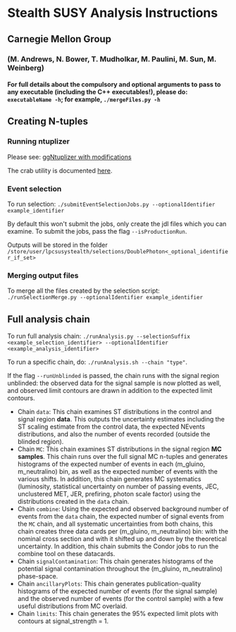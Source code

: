 # Stealth SUSY Analysis Instructions
## Carnegie Mellon Group
### (M. Andrews, N. Bower, T. Mudholkar, M. Paulini, M. Sun, M. Weinberg)

#### For full details about the compulsory and optional arguments to pass to any executable (including the C++ executables!), please do: `executableName -h`; for example, `./mergeFiles.py -h`

## Creating N-tuples
### Running ntuplizer
Please see: [ggNtuplizer with modifications](https://github.com/tanmaymudholkar/ggAnalysis/tree/94X)

The crab utility is documented [here](https://twiki.cern.ch/twiki/bin/view/CMSPublic/SWGuideCrab).

### Event selection
To run selection: `./submitEventSelectionJobs.py --optionalIdentifier example_identifier`

By default this won't submit the jobs, only create the jdl files which you can examine. To submit the jobs, pass the flag `--isProductionRun`.

Outputs will be stored in the folder `/store/user/lpcsusystealth/selections/DoublePhoton<_optional_identifier_if_set>`

### Merging output files
To merge all the files created by the selection script: `./runSelectionMerge.py --optionalIdentifier example_identifier`

## Full analysis chain
To run full analysis chain: `./runAnalysis.py --selectionSuffix <example_selection_identifier> --optionalIdentifier <example_analysis_identifier>`

To run a specific chain, do: `./runAnalysis.sh --chain "type"`.

If the flag `--runUnblinded` is passed, the chain runs with the signal region unblinded: the observed data for the signal sample is now plotted as well, and observed limit contours are drawn in addition to the expected limit contours.

* Chain `data`: This chain examines ST distributions in the control and signal region **data**. This outputs the uncertainty estimates including the ST scaling estimate from the control data, the expected NEvents distributions, and also the number of events recorded (outside the blinded region).
* Chain `MC`: This chain examines ST distributions in the signal region **MC samples**. This chain runs over the full signal MC n-tuples and generates histograms of the expected number of events in each (m_gluino, m_neutralino) bin, as well as the expected number of events with the various shifts. In addition, this chain generates MC systematics (luminosity, statistical uncertainty on number of passing events, JEC, unclustered MET, JER, prefiring, photon scale factor) using the distributions created in the `data` chain.
* Chain `combine`: Using the expected and observed background number of events from the `data` chain, the expected number of signal events from the `MC` chain, and all systematic uncertainties from both chains, this chain creates three data cards per (m_gluino, m_neutralino) bin: with the nominal cross section and with it shifted up and down by the theoretical uncertainty. In addition, this chain submits the Condor jobs to run the combine tool on these datacards.
* Chain `signalContamination`: This chain generates histograms of the potential signal contamination throughout the (m_gluino, m_neutralino) phase-space.
* Chain `ancillaryPlots`: This chain generates publication-quality histograms of the expected number of events (for the signal sample) and the observed number of events (for the control sample) with a few useful distributions from MC overlaid.
* Chain `limits`: This chain generates the 95% expected limit plots with contours at signal_strength = 1.
